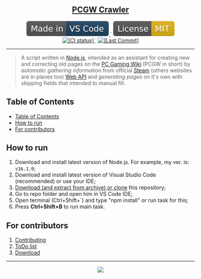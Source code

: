 
<p align="center">
	<h2 align="center">
		<a href="https://github.com/Gesugao-san/pcgw-crawler">PCGW Crawler</a>
	</h2>
</p>

<p align="center">
	<!--
		Static Badges
	-->
	<a href="https://code.visualstudio.com/">
		<img alt="[Made in VS Code]"
		src="./.github/static/Made_in-VS_Code-1f425f.svg"/>
	</a>˙
	<a href="https://opensource.org/licenses/MIT">
		<img alt="[License MIT]"
		src="./.github/static/License-MIT-yellow.svg"/>
	</a>
	<br>
	<!--
		Dinamic Badges
		Note: "../.." for escaping "blob/master"
	-->
	<a href="./../../actions/workflows/main.yml">
		<img alt="[CI status]"
		src="./../../actions/workflows/main.yml/badge.svg"/>
	</a>˙
	<a href="./../../commits/">
		<img alt="[Last Commit]"
		src="https://img.shields.io/github/last-commit/Gesugao-san/pcgw-crawler"/>
	</a>
</p>

---

> A script written in [Node.js](https://nodejs.org/en/), intended as an assistant for creating new and correcting old pages on the [PC Gaming Wiki](https://pcgamingwiki.com) (PCGW in short) by *automatic gathering information* from official [Steam](https://store.steampowered.com/?l=en) (others websites are in planes too) [Web API](https://steamcommunity.com/dev?l=en) and *generating pages* on it's own with skipping fields that intended to manual fill.

## Table of Contents

- [Table of Contents](#table-of-contents)
- [How to run](#how-to-run)
- [For contributors](#for-contributors)

## How to run

1. Download and install latest version of Node.js. For example, my ver. is: `v16.1.0`;
2. Download and install latest version of Visual Studio Code (recommended) or use your IDE;
3. [Download (and extract from archive) or clone](./.github/DOWNLOAD.md) this repository;
4. Go to repo folder and open him in VS Code IDE;
5. Open terminal (Ctrl+Shift+\`) and type "npm install" *or* run task for this;
6. Press **Ctrl+Shift+B** to run main task.

## For contributors

 1. [Contributing](./.github/CONTRIBUTING.md)
 1. [ToDo list](./.github/TODO.md)
 1. [Download](./.github/DOWNLOAD.md)

---

<p align="center">
  <img src="https://2ip.io/bar/ip3.gif"/>
</p>
